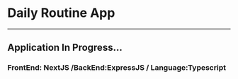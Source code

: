 # Daily Routine App
---
## Application In Progress...


### FrontEnd: NextJS /BackEnd:ExpressJS / Language:Typescript
